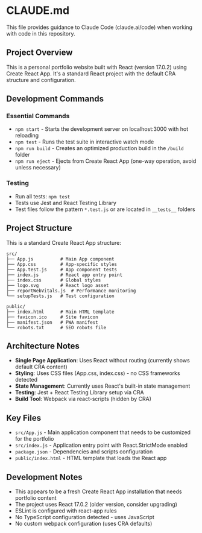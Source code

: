 # CLAUDE.md

This file provides guidance to Claude Code (claude.ai/code) when working with code in this repository.

## Project Overview

This is a personal portfolio website built with React (version 17.0.2) using Create React App. It's a standard React project with the default CRA structure and configuration.

## Development Commands

### Essential Commands
- `npm start` - Starts the development server on localhost:3000 with hot reloading
- `npm test` - Runs the test suite in interactive watch mode
- `npm run build` - Creates an optimized production build in the `/build` folder
- `npm run eject` - Ejects from Create React App (one-way operation, avoid unless necessary)

### Testing
- Run all tests: `npm test`
- Tests use Jest and React Testing Library
- Test files follow the pattern `*.test.js` or are located in `__tests__` folders

## Project Structure

This is a standard Create React App structure:

```
src/
├── App.js          # Main App component
├── App.css         # App-specific styles
├── App.test.js     # App component tests
├── index.js        # React app entry point
├── index.css       # Global styles
├── logo.svg        # React logo asset
├── reportWebVitals.js  # Performance monitoring
└── setupTests.js   # Test configuration

public/
├── index.html      # Main HTML template
├── favicon.ico     # Site favicon
├── manifest.json   # PWA manifest
└── robots.txt      # SEO robots file
```

## Architecture Notes

- **Single Page Application**: Uses React without routing (currently shows default CRA content)
- **Styling**: Uses CSS files (App.css, index.css) - no CSS frameworks detected
- **State Management**: Currently uses React's built-in state management
- **Testing**: Jest + React Testing Library setup via CRA
- **Build Tool**: Webpack via react-scripts (hidden by CRA)

## Key Files

- `src/App.js` - Main application component that needs to be customized for the portfolio
- `src/index.js` - Application entry point with React.StrictMode enabled
- `package.json` - Dependencies and scripts configuration
- `public/index.html` - HTML template that loads the React app

## Development Notes

- This appears to be a fresh Create React App installation that needs portfolio content
- The project uses React 17.0.2 (older version, consider upgrading)
- ESLint is configured with react-app rules
- No TypeScript configuration detected - uses JavaScript
- No custom webpack configuration (uses CRA defaults)
